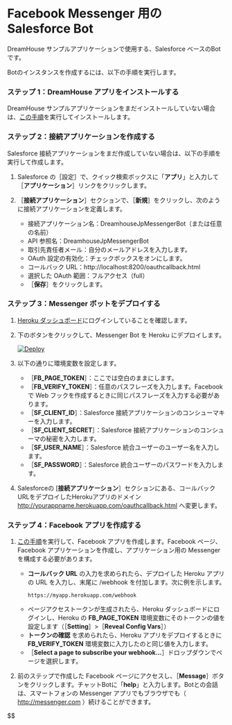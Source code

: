 # Facebook Messenger 用の Salesforce Bot

DreamHouse サンプルアプリケーションで使用する、Salesforce ベースのBotです。

Botのインスタンスを作成するには、以下の手順を実行します。

### ステップ 1：DreamHouse アプリをインストールする

DreamHouse サンプルアプリケーションをまだインストールしていない場合は、[この手順](http://dreamhouseappjp.io/installation/)を実行してインストールします。

### ステップ 2：接続アプリケーションを作成する

Salesforce 接続アプリケーションをまだ作成していない場合は、以下の手順を実行して作成します。

1. Salesforce の［設定］で、クイック検索ボックスに「**アプリ**」と入力して［**アプリケーション**］リンクをクリックします。

1. ［**接続アプリケーション**］セクションで、［**新規**］をクリックし、次のように接続アプリケーションを定義します。

    - 接続アプリケーション名：DreamhouseJpMessengerBot（または任意の名前）
    - API 参照名：DreamhouseJpMessengerBot
    - 取引先責任者メール：自分のメールアドレスを入力します。
    - OAuth 設定の有効化：チェックボックスをオンにします。
    - コールバック URL：http://localhost:8200/oauthcallback.html
    - 選択した OAuth 範囲：フルアクセス（full）
    - ［**保存**］をクリックします。

### ステップ 3：Messenger ボットをデプロイする

1. [Heroku ダッシュボード](https://dashboard.heroku.com/)にログインしていることを確認します。
1. 下のボタンをクリックして、Messenger Bot を Heroku にデプロイします。

    [![Deploy](https://www.herokucdn.com/deploy/button.png)](https://heroku.com/deploy)

1. 以下の通りに環境変数を設定します。

    - ［**FB_PAGE_TOKEN**］：ここでは空白のままにします。
    - ［**FB_VERIFY_TOKEN**］：任意のパスフレーズを入力します。Facebook で Web フックを作成するときに同じパスフレーズを入力する必要があります。
    - ［**SF_CLIENT_ID**］：Salesforce 接続アプリケーションのコンシューマキーを入力します。
    - ［**SF_CLIENT_SECRET**］：Salesforce 接続アプリケーションのコンシューマの秘密を入力します。
    - ［**SF_USER_NAME**］：Salesforce 統合ユーザーのユーザー名を入力します。
    - ［**SF_PASSWORD**］：Salesforce 統合ユーザーのパスワードを入力します。

1. Salesforceの [**接続アプリケーション**］セクションにある、コールバック URLをデプロイしたHerokuアプリのドメイン http://yourappname.herokuapp.com/oauthcallback.html へ変更します。

### ステップ 4：Facebook アプリを作成する

1. [この手順](https://developers.facebook.com/docs/messenger-platform/quickstart?locale=ja_JP)を実行して、Facebook アプリを作成します。Facebook ページ、Facebook アプリケーションを作成し、アプリケーション用の Messenger を構成する必要があります。

    - **コールバック URL** の入力を求められたら、デプロイした Heroku アプリの URL を入力し、末尾に /webhook を付加します。次に例を示します。
        ```
        https://myapp.herokuapp.com/webhook
        ```
    - ページアクセストークンが生成されたら、Heroku ダッシュボードにログインし、Heroku の **FB_PAGE_TOKEN** 環境変数にそのトークンの値を設定します（［**Setting**］>［**Reveal Config Vars**］）
    - **トークンの確認** を求められたら、Heroku アプリをデプロイするときに **FB_VERIFY_TOKEN** 環境変数に入力したのと同じ値を入力します。
    - ［**Select a page to subscribe your webhook...**］ドロップダウンでページを選択します。

1. 前のステップで作成した Facebook ページにアクセスし、［**Message**］ボタンをクリックします。チャットBotに「**help**」と入力します。Botとの会話は、スマートフォンの Messenger アプリでもブラウザでも（ http://messenger.com ）続けることができます。

$$
